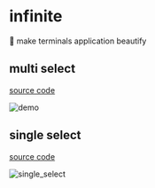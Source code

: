 # infinite

:art: make terminals application beautify

## multi select

[source code](https://github.com/fzdwx/infinite/blob/main/_example/mutil_select/main.go)

![demo](https://user-images.githubusercontent.com/65269574/182607109-c5969485-4a21-4086-8476-bdb361a7e779.gif)

## single select

[source code](https://github.com/fzdwx/infinite/blob/main/_example/single_select/main.go)

![single_select](https://user-images.githubusercontent.com/65269574/182606494-3462614c-3ffc-49de-884c-5cfa8685aed3.gif)